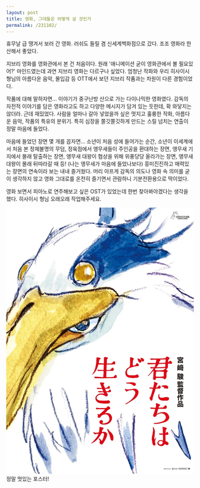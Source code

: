 ```yaml
---
layout: post
title: 영화, 그대들은 어떻게 살 것인가
permalink: /231102/
---
```


휴무날 급 땡겨서 보러 간 영화. 러쉬도 들릴 겸 신세계백화점으로 갔다. 조조 영화라 한산해서 좋았다.

지브리 영화를 영화관에서 본 건 처음이다. 원래 '애니메이션 굳이 영화관에서 볼 필요있어?' 마인드였는데 과연 지브리 영화는 다르구나 싶었다. 엄청난 작화와 우리 히사이시 형님의 아름다운 음악, 몰입감 등 OTT에서 보던 지브리 작품과는 차원이 다른 경험이었다.

작품에 대해 말하자면… 이야기가 중구난방 산으로 가는 다이나믹한 영화였다. 감독의 자전적 이야기를 담은 영화라고도 하고 다양한 메시지가 담겨 있는 듯한데, 확 와닿지는 않더라. 근데 재밌었다. 사람을 얼마나 갈아 넣었을까 싶은 멋지고 훌륭한 작화, 아름다운 음악, 작품의 특유의 분위기. 특히 심장을 쫄깃쫄깃하게 만드는 스릴 넘치는 연출이 정말 마음에 들었다.

마음에 들었던 장면 몇 개를 꼽자면… 소년이 처음 성에 들어가는 순간, 소년이 이세계에서 처음 본 정체불명의 무덤, 정육점에서 앵무새들이 주인공을 환대하는 장면, 앵무새 기지에서 몰래 탈출하는 장면, 앵무새 대왕이 협상을 위해 위풍당당 올라가는 장면, 앵무새 대왕이 몰래 뒤따라갈 때 등! (나는 앵무새가 마음에 들었나보다) 흥미진진하고 매력있는 장면의 연속이라 보는 내내 즐거웠다. 머리 아프게 감독의 의도나 영화 속 의미를 굳이 생각하지 않고 영화 그대로를 온전히 즐기면서 관람하니 기분전환용으로 딱이었다.

영화 보면서 피아노로 연주해보고 싶은 OST가 있었는데 한번 찾아봐야겠다는 생각을 했다. 히사이시 형님 오래오래 작업해주세요.

![img1](/assets/231102-01.jpeg)정말 멋있는 포스터!
